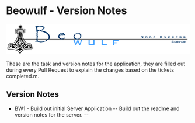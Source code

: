 # Beowulf - Version Notes

[![N|Solid](https://github.com/raymondwbayly/beowulf-assets/blob/master/img/pub/beowulf-express-server-banner.png?raw=true)](https://github.com/raymondwbayly/beowulf-server)


These are the task and version notes for the application,  they are filled out during every Pull Request to explain the changes based on the tickets completed.m. 

## Version Notes

  - BW1 - Build out initial Server Application
 -- Build out the readme and version notes for the server. 
 -- 


